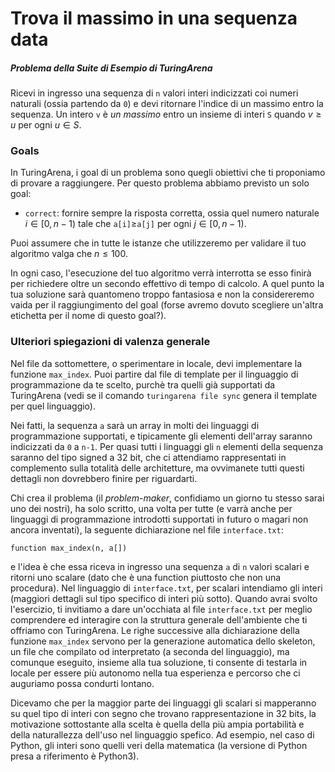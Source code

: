 # Trova il massimo in una sequenza data

##### Problema della Suite di Esempio di TuringArena

Ricevi in ingresso una sequenza di `n` valori interi indicizzati coi numeri naturali (ossia partendo da `0`) e devi ritornare l'indice di un massimo entro la sequenza.
Un intero `v` è *un massimo* entro un insieme di interi `S` quando $v\geq u$ per ogni $u\in S$.

### Goals

In TuringArena, i goal di un problema sono quegli obiettivi che ti proponiamo di provare a raggiungere.
Per questo problema abbiamo previsto un solo goal:

- `correct`: fornire sempre la risposta corretta, ossia quel numero naturale $i \in [0,n-1)$ tale che `a[i]`$\geq$`a[j]` per ogni $j \in [0,n-1)$.

Puoi assumere che in tutte le istanze che utilizzeremo per validare il tuo algoritmo valga che $n \leq 100$.

In ogni caso, l'esecuzione del tuo algoritmo verrà interrotta se esso finirà per richiedere oltre un secondo effettivo di tempo di calcolo. A quel punto la tua soluzione sarà quantomeno troppo fantasiosa e non la considereremo vaida per il raggiungimento del goal (forse avremo dovuto scegliere un'altra etichetta per il nome di questo goal?).


### Ulteriori spiegazioni di valenza generale

Nel file da sottomettere, o sperimentare in locale, devi implementare la funzione `max_index`. Puoi partire dal file di template per il linguaggio di programmazione da te scelto, purchè tra quelli già supportati da TuringArena (vedi se il comando `turingarena file sync` genera il template per quel linguaggio).


Nei fatti, la sequenza `a` sarà un array in molti dei linguaggi di programmazione supportati, e tipicamente gli elementi dell'array saranno indicizzati da `0` a `n-1`. Per quasi tutti i linguaggi gli `n` elementi della sequenza saranno del tipo signed a 32 bit, che ci attendiamo rappresentati in complemento sulla totalità delle architetture, ma ovvimanete tutti questi dettagli non dovrebbero finire per riguardarti.

Chi crea il problema (il *problem-maker*, confidiamo un giorno tu stesso sarai uno dei nostri), ha solo scritto, una volta per tutte (e varrà anche per linguaggi di programmazione introdotti supportati in futuro o magari non ancora inventati), la seguente dichiarazione nel file `interface.txt`:

```function max_index(n, a[])```

e l'idea è che essa riceva in ingresso una sequenza `a`  di `n` valori scalari e ritorni uno scalare (dato che è una function piuttosto che non una procedura). Nel linguaggio di `interface.txt`, per scalari intendiamo gli interi (maggiori dettagli sul tipo specifico di interi più sotto).
Quando avrai svolto l'esercizio, ti invitiamo a dare un'occhiata al file `interface.txt` per meglio comprendere ed interagire con la struttura generale dell'ambiente che ti offriamo con TuringArena.
Le righe successive alla dichiarazione della funzione `max_index` servono per la generazione automatica dello skeleton, un file che compilato od interpretato (a seconda del linguaggio), ma comunque eseguito, insieme alla tua soluzione, ti consente di testarla in locale per essere più autonomo nella tua esperienza e percorso che ci auguriamo possa condurti lontano.

Dicevamo che per la maggior parte dei linguaggi gli scalari si mapperanno su quel tipo di interi con segno che trovano rappresentazione in 32 bits, la motivazione sottostante alla scelta è quella della più ampia portabilità e della naturallezza dell'uso nel linguaggio spefico. Ad esempio, nel caso di Python, gli interi sono quelli veri della matematica (la versione di Python presa a riferimento è Python3).
